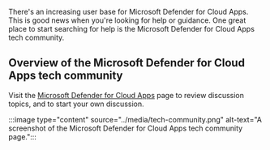 There's an increasing user base for Microsoft Defender for Cloud Apps. This is good news when you're looking for help or guidance. One great place to start searching for help is the Microsoft Defender for Cloud Apps tech community.

## Overview of the Microsoft Defender for Cloud Apps tech community

Visit the [Microsoft Defender for Cloud Apps](https://techcommunity.microsoft.com/t5/microsoft-cloud-app-security/bd-p/MicrosoftCloudAppSecurity) page to review discussion topics, and to start your own discussion.

:::image type="content" source="../media/tech-community.png" alt-text="A screenshot of the Microsoft Defender for Cloud Apps tech community page.":::
